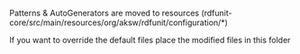 Patterns & AutoGenerators are moved to resources (rdfunit-core/src/main/resources/org/aksw/rdfunit/configuration/*)

If you want to override the default files place the modified files in this folder